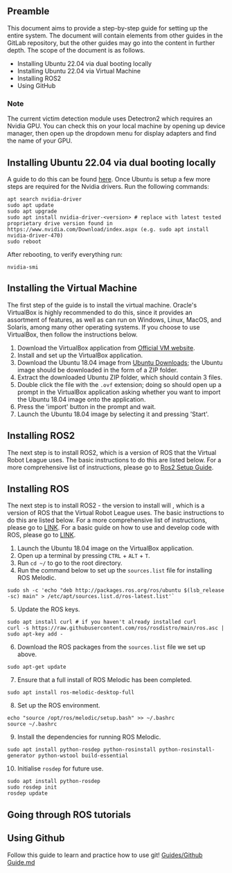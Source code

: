 ## Preamble

This document aims to provide a step-by-step guide for setting up the entire system. The document will contain elements from other guides in the GitLab repository, but the other guides may go into the content in further depth. The scope of the document is as follows. 

* Installing Ubuntu 22.04 via dual booting locally
* Installing Ubuntu 22.04 via Virtual Machine
* Installing ROS2
* Using GitHub

### Note 

The current victim detection module uses Detectron2 which requires an Nvidia GPU. You can check this on your local machine by opening up device manager, then open up the dropdown menu for display adapters and find the name of your GPU. 

## Installing Ubuntu 22.04 via dual booting locally
A guide to do this can be found [here](https://www.youtube.com/watch?v=u5QyjHIYwTQ). Once Ubuntu is setup a few more steps are required for the Nvidia drivers. Run the following commands:
```
apt search nvidia-driver
sudo apt update
sudo apt upgrade
sudo apt install nvidia-driver-<version> # replace with latest tested proprietary drive version found in https://www.nvidia.com/Download/index.aspx (e.g. sudo apt install nvidia-driver-470)
sudo reboot
```
After rebooting, to verify everything run:
```
nvidia-smi
```

## Installing the Virtual Machine

The first step of the guide is to install the virtual machine. Oracle's VirtualBox is highly recommended to do this, since it provides an assortment of features, as well as can run on Windows, Linux, MacOS, and Solaris, among many other operating systems. If you choose to use VirtualBox, then follow the instructions below.

1) Download the VirtualBox application from [Official VM website](https://www.virtualbox.org/wiki/Downloads).
2) Install and set up the VirtualBox application.
3) Download the Ubuntu 18.04 image from [Ubuntu Downloads](https://www.linuxvmimages.com/images/ubuntu-1804/); the Ubuntu image should be downloaded in the form of a ZIP folder.
4) Extract the downloaded Ubuntu ZIP folder, which should contain 3 files.
5) Double click the file with the `.ovf` extension; doing so should open up a prompt in the VirtualBox application asking whether you want to import the Ubuntu 18.04 image onto the application.
6) Press the 'import' button in the prompt and wait.
7) Launch the Ubuntu 18.04 image by selecting it and pressing 'Start'.

## Installing ROS2

The next step is to install ROS2, which is a version of ROS that the Virtual Robot League uses. The basic instructions to do this are listed below. For a more comprehensive list of instructions, please go to [Ros2 Setup Guide](https://docs.ros.org/en/humble/Installation/Ubuntu-Install-Debians.html?fbclid=IwAR1BMtU7T_279HwpSls0bdZFd1uk6QV6IbMuIwyuK_uXMGryi9LjhW40L_8).

## Installing ROS

The next step is to install ROS2 - the version to install will , which is a version of ROS that the Virtual Robot League uses. The basic instructions to do this are listed below. For a more comprehensive list of instructions, please go to [LINK](https://nw-syd-gitlab.cseunsw.tech/z9600614/VIP-AI4Everyone-Rescue/-/tree/main/Guides/Install%20ROS%20and%20Gazebo%20on%20Ubuntu%2020.04). For a basic guide on how to use and develop code with ROS, please go to [LINK](https://nw-syd-gitlab.cseunsw.tech/z9600614/VIP-AI4Everyone-Rescue/-/blob/main/Guides/ROS%20Basics.md).

1) Launch the Ubuntu 18.04 image on the VirtualBox application.
2) Open up a terminal by pressing `CTRL` + `ALT` + `T`.
3) Run `cd ~/` to go to the root directory.
4) Run the command below to set up the `sources.list` file for installing ROS Melodic.
```
sudo sh -c 'echo "deb http://packages.ros.org/ros/ubuntu $(lsb_release -sc) main" > /etc/apt/sources.list.d/ros-latest.list'`
```
5) Update the ROS keys.
```
sudo apt install curl # if you haven't already installed curl
curl -s https://raw.githubusercontent.com/ros/rosdistro/main/ros.asc | sudo apt-key add -
```
6) Download the ROS packages from the `sources.list` file we set up above.
```
sudo apt-get update
```
7) Ensure that a full install of ROS Melodic has been completed.
```
sudo apt install ros-melodic-desktop-full
```
8) Set up the ROS environment.
```
echo "source /opt/ros/melodic/setup.bash" >> ~/.bashrc
source ~/.bashrc
```
9) Install the dependencies for running ROS Melodic.
```
sudo apt install python-rosdep python-rosinstall python-rosinstall-generator python-wstool build-essential
```
10) Initialise `rosdep` for future use.
```
sudo apt install python-rosdep
sudo rosdep init
rosdep update
```

## Going through ROS tutorials

## Using Github
Follow this guide to learn and practice how to use git! [Guides/Github Guide.md](https://github.com/a-marugan/AI4Everyone-Rescue/blob/main/Guides/GitHub%20Guide.md)



